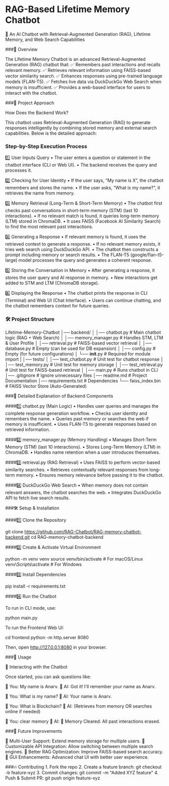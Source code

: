 

# RAG-Based Lifetime Memory Chatbot

🚀 An AI Chatbot with Retrieval-Augmented Generation (RAG), Lifetime Memory, and Web Search Capabilities

###📌 Overview

The Lifetime Memory Chatbot is an advanced Retrieval-Augmented Generation (RAG) chatbot that:
✅ Remembers past interactions and recalls relevant memory.
✅ Retrieves relevant information using FAISS-based vector similarity search.
✅ Enhances responses using pre-trained language models (FLAN-T5).
✅ Fetches live data via DuckDuckGo Web Search when memory is insufficient.
✅ Provides a web-based interface for users to interact with the chatbot.

###🎯 Project Approach

How Does the Backend Work?

This chatbot uses Retrieval-Augmented Generation (RAG) to generate responses intelligently by combining stored memory and external search capabilities. Below is the detailed approach:

### Step-by-Step Execution Process

1️⃣ User Inputs Query
	•	The user enters a question or statement in the chatbot interface (CLI or Web UI).
	•	The backend receives the query and processes it.

2️⃣ Checking for User Identity
	•	If the user says, “My name is X”, the chatbot remembers and stores the name.
	•	If the user asks, “What is my name?”, it retrieves the name from memory.

3️⃣ Memory Retrieval (Long-Term & Short-Term Memory)
	•	The chatbot first checks past conversations in short-term memory (STM) (last 10 interactions).
	•	If no relevant match is found, it queries long-term memory (LTM) stored in ChromaDB.
	•	It uses FAISS (Facebook AI Similarity Search) to find the most relevant past interactions.

4️⃣ Generating a Response
	•	If relevant memory is found, it uses the retrieved context to generate a response.
	•	If no relevant memory exists, it tries web search using DuckDuckGo API.
	•	The chatbot then constructs a prompt including memory or search results.
	•	The FLAN-T5 (google/flan-t5-large) model processes the query and generates a coherent response.

5️⃣ Storing the Conversation in Memory
	•	After generating a response, it stores the user query and AI response in memory.
	•	New interactions get added to STM and LTM (ChromaDB storage).

6️⃣ Displaying the Response
	•	The chatbot prints the response in CLI (Terminal) and Web UI (Chat Interface).
	•	Users can continue chatting, and the chatbot remembers context for future queries.

### 🛠 Project Structure

Lifetime-Memory-Chatbot
│── backend/
│   │── chatbot.py           # Main chatbot logic (RAG + Web Search)
│   │── memory_manager.py    # Handles STM, LTM & User Profile
│   │── retrieval.py         # FAISS-based vector retrieval
│   │── database.py          # Empty (can be used for DB expansion)
│   │── config.py            # Empty (for future configurations)
│   └── __init__.py          # Required for module import
|
│── tests/
│   │── test_chatbot.py      # Unit test for chatbot response
│   │── test_memory.py       # Unit test for memory storage
│   │── test_retrieval.py    # Unit test for FAISS-based retrieval
│
│── main.py                  # Runs chatbot in CLI
│── .gitignore                # Ignore unnecessary files
│── readme.md                 # Project Documentation
│── requirements.txt          # Dependencies
└── faiss_index.bin           # FAISS Vector Store (Auto-Generated)

###🔬 Detailed Explanation of Backend Components

####1️⃣ chatbot.py (Main Logic)
	•	Handles user queries and manages the complete response generation workflow.
	•	Checks user identity and remembers the name.
	•	Queries past memory or searches the web if memory is insufficient.
	•	Uses FLAN-T5 to generate responses based on retrieved information.

####2️⃣ memory_manager.py (Memory Handling)
	•	Manages Short-Term Memory (STM) (last 10 interactions).
	•	Stores Long-Term Memory (LTM) in ChromaDB.
	•	Handles name retention when a user introduces themselves.

####3️⃣ retrieval.py (RAG Retrieval)
	•	Uses FAISS to perform vector-based similarity searches.
	•	Retrieves contextually relevant responses from long-term memory.
	•	Ensures memory relevance before passing it to the chatbot.

####4️⃣ DuckDuckGo Web Search
	•	When memory does not contain relevant answers, the chatbot searches the web.
	•	Integrates DuckDuckGo API to fetch live search results.

###🛠 Setup & Installation

####1️⃣ Clone the Repository

git clone https://github.com/RAG-Chatbot/RAG-memory-chatbot-backend.git
cd RAG-memory-chatbot-backend

####2️⃣ Create & Activate Virtual Environment

python -m venv venv
source venv/bin/activate  # For macOS/Linux
venv\Scripts\activate     # For Windows

####3️⃣ Install Dependencies

pip install -r requirements.txt

####4️⃣ Run the Chatbot

To run in CLI mode, use:

python main.py

To run the Frontend Web UI:

cd frontend
python -m http.server 8080

Then, open http://127.0.0.1:8080 in your browser.

###📢 Usage

💬 Interacting with the Chatbot

Once started, you can ask questions like:

👤 You: My name is Anarv.
🤖 AI: Got it! I'll remember your name as Anarv.

👤 You: What is my name?
🤖 AI: Your name is Anarv.

👤 You: What is Blockchain?
🤖 AI: (Retrieves from memory OR searches online if needed)

👤 You: clear memory
🤖 AI: 🧹 Memory Cleared: All past interactions erased.

###🎯 Future Improvements

🔹 Multi-User Support: Extend memory storage for multiple users.
🔹 Customizable API Integration: Allow switching between multiple search engines.
🔹 Better RAG Optimization: Improve FAISS-based search accuracy.
🔹 GUI Enhancements: Advanced chat UI with better user experience.

###🔥 Contributing
	1.	Fork the repo
	2.	Create a feature branch: git checkout -b feature-xyz
	3.	Commit changes: git commit -m "Added XYZ feature"
	4.	Push & Submit PR: git push origin feature-xyz
